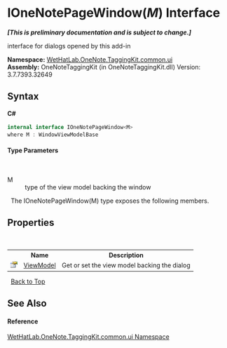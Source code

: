 # IOneNotePageWindow(*M*) Interface
 _**\[This is preliminary documentation and is subject to change.\]**_

interface for dialogs opened by this add-in

**Namespace:**&nbsp;<a href="043a9407-ac38-b3ac-7348-a6090af495ad.md">WetHatLab.OneNote.TaggingKit.common.ui</a><br />**Assembly:**&nbsp;OneNoteTaggingKit (in OneNoteTaggingKit.dll) Version: 3.7.7393.32649

## Syntax

**C#**<br />
``` C#
internal interface IOneNotePageWindow<M>
where M : WindowViewModelBase

```


#### Type Parameters
&nbsp;<dl><dt>M</dt><dd>type of the view model backing the window</dd></dl>&nbsp;
The IOneNotePageWindow(M) type exposes the following members.


## Properties
&nbsp;<table><tr><th></th><th>Name</th><th>Description</th></tr><tr><td>![Public property](media/pubproperty.gif "Public property")</td><td><a href="7e5fa690-dbb9-888d-3da4-5b79a9722831.md">ViewModel</a></td><td>
Get or set the view model backing the dialog</td></tr></table>&nbsp;
<a href="#ionenotepagewindow(*m*)-interface">Back to Top</a>

## See Also


#### Reference
<a href="043a9407-ac38-b3ac-7348-a6090af495ad.md">WetHatLab.OneNote.TaggingKit.common.ui Namespace</a><br />